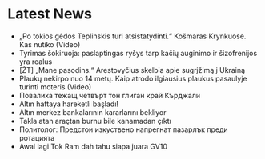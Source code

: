 # Latest News
-  „Po tokios gėdos Teplinskis turi atsistatydinti.“ Košmaras Krynkuose. Kas nutiko (Video)
-  Tyrimas šokiruoja: paslaptingas ryšys tarp kačių auginimo ir šizofrenijos yra realus
-  [ŽT] „Mane pasodins.“ Arestovyčius skelbia apie sugrįžimą į Ukrainą
-  Plaukų nekirpo nuo 14 metų. Kaip atrodo ilgiausius plaukus pasaulyje turinti moteris (Video)
-  Повалиха тежащ четвърт тон глиган край Кърджали
-  Altın haftaya hareketli başladı!
-  Altın merkez bankalarının kararlarını bekliyor
-  Takla atan araçtan burnu bile kanamadan çıktı
-  Политолог: Предстои изкуствено напрегнат пазарлък преди ротацията
-  Awal lagi Tok Ram dah tahu siapa juara GV10

